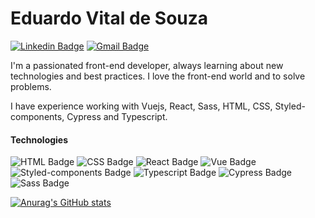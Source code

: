 # Eduardo Vital de Souza


[![Linkedin Badge](https://img.shields.io/badge/LinkedIn-0077B5?style=flat-square&logo=linkedin&logoColor=white&lin=https://www.linkedin.com/in/eduardovitaldesouza/)](https://www.linkedin.com/in/eduardovitaldesouza/) [![Gmail Badge](https://img.shields.io/badge/-eduardovitals@gmail.com-c14438?style=flat-square&logo=Gmail&logoColor=white&link=mailto:eduardovitals@gmail.com)](mailto:eduardovitals@gmail.com)

I'm a passionated front-end developer, always learning about new technologies and best practices. I love the front-end world and to solve problems.

I have experience working with Vuejs, React, Sass, HTML, CSS, Styled-components, Cypress and Typescript.

#### Technologies

![HTML Badge](https://img.shields.io/badge/HTML5-E34F26?style=for-the-badge&logo=html5&logoColor=white)
![CSS Badge](https://img.shields.io/badge/CSS3-1572B6?style=for-the-badge&logo=css3&logoColor=white)
![React Badge](https://img.shields.io/badge/React-20232A?style=for-the-badge&logo=react&logoColor=61DAFB)
![Vue Badge](https://img.shields.io/badge/Vue.js-35495E?style=for-the-badge&logo=vuedotjs&logoColor=4FC08D)
![Styled-components Badge](https://img.shields.io/badge/styled--components-DB7093?style=for-the-badge&logo=styled-components&logoColor=white)
![Typescript Badge](https://img.shields.io/badge/TypeScript-007ACC?style=for-the-badge&logo=typescript&logoColor=white)
![Cypress Badge](https://img.shields.io/badge/Cypress-17202C?style=for-the-badge&logo=cypress&logoColor=white)
![Sass Badge](https://img.shields.io/badge/Sass-CC6699?style=for-the-badge&logo=sass&logoColor=white)


[![Anurag's GitHub stats](https://github-readme-stats.vercel.app/api?username=EduardoVital&count_prvate=true&show_icons=true&theme=gotham)](https://github.com/anuraghazra/github-readme-stats)
